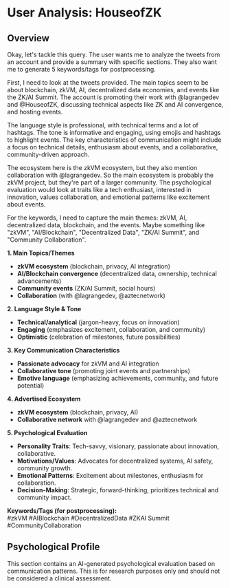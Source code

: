 # User Analysis: HouseofZK

## Overview

<think>
Okay, let's tackle this query. The user wants me to analyze the tweets from an account and provide a summary with specific sections. They also want me to generate 5 keywords/tags for postprocessing. 

First, I need to look at the tweets provided. The main topics seem to be about blockchain, zkVM, AI, decentralized data economies, and events like the ZK/AI Summit. The account is promoting their work with @lagrangedev and @HouseofZK, discussing technical aspects like ZK and AI convergence, and hosting events.

The language style is professional, with technical terms and a lot of hashtags. The tone is informative and engaging, using emojis and hashtags to highlight events. The key characteristics of communication might include a focus on technical details, enthusiasm about events, and a collaborative, community-driven approach.

The ecosystem here is the zkVM ecosystem, but they also mention collaboration with @lagrangedev. So the main ecosystem is probably the zkVM project, but they're part of a larger community. The psychological evaluation would look at traits like a tech enthusiast, interested in innovation, values collaboration, and emotional patterns like excitement about events.

For the keywords, I need to capture the main themes: zkVM, AI, decentralized data, blockchain, and the events. Maybe something like "zkVM", "AI/Blockchain", "Decentralized Data", "ZK/AI Summit", and "Community Collaboration".
</think>

**1. Main Topics/Themes**  
- **zkVM ecosystem** (blockchain, privacy, AI integration)  
- **AI/Blockchain convergence** (decentralized data, ownership, technical advancements)  
- **Community events** (ZK/AI Summit, social hours)  
- **Collaboration** (with @lagrangedev, @aztecnetwork)  

**2. Language Style & Tone**  
- **Technical/analytical** (jargon-heavy, focus on innovation)  
- **Engaging** (emphasizes excitement, collaboration, and community)  
- **Optimistic** (celebration of milestones, future possibilities)  

**3. Key Communication Characteristics**  
- **Passionate advocacy** for zkVM and AI integration  
- **Collaborative tone** (promoting joint events and partnerships)  
- **Emotive language** (emphasizing achievements, community, and future potential)  

**4. Advertised Ecosystem**  
- **zkVM ecosystem** (blockchain, privacy, AI)  
- **Collaborative network** with @lagrangedev and @aztecnetwork  

**5. Psychological Evaluation**  
- **Personality Traits**: Tech-savvy, visionary, passionate about innovation, collaborative.  
- **Motivations/Values**: Advocates for decentralized systems, AI safety, community growth.  
- **Emotional Patterns**: Excitement about milestones, enthusiasm for collaboration.  
- **Decision-Making**: Strategic, forward-thinking, prioritizes technical and community impact.  

**Keywords/Tags (for postprocessing):**  
#zkVM #AIBlockchain #DecentralizedData #ZKAI Summit #CommunityCollaboration

## Psychological Profile

This section contains an AI-generated psychological evaluation based on communication patterns. This is for research purposes only and should not be considered a clinical assessment.
